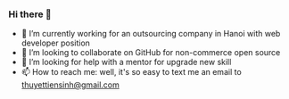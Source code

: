 ### Hi there 👋

- 🔭 I’m currently working for an outsourcing company in Hanoi with web developer position
- 👯 I’m looking to collaborate on GitHub for non-commerce open source
- 🤔 I’m looking for help with a mentor for upgrade new skill
- 📫 How to reach me: well, it's so easy to text me an email to thuyettiensinh@gmail.com

